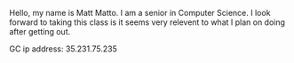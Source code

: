 Hello, my name is Matt Matto. I am a senior in Computer Science. I look forward to taking this class is it seems very relevent to what I plan on doing after getting out. 

GC ip address: 35.231.75.235
